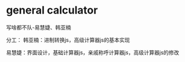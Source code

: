 # general calculator

写啥都不队-易慧婕、韩亚楠

分工：
韩亚楠：进制转换js，高级计算器js的基本实现

易慧婕：界面设计，基础计算器js，亲戚称呼计算器js，高级计算器js的修改
